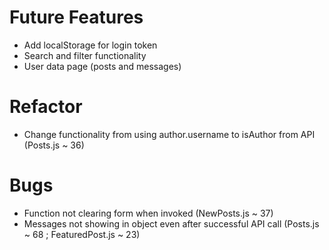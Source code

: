 # Future Features
- Add localStorage for login token
- Search and filter functionality
- User data page (posts and messages)

# Refactor 
- Change functionality from using author.username to isAuthor from API (Posts.js ~ 36)

# Bugs
- Function not clearing form when invoked (NewPosts.js ~ 37)
- Messages not showing in object even after successful API call (Posts.js ~ 68 ; FeaturedPost.js ~ 23)
